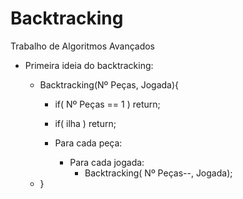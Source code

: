 # Backtracking
Trabalho de Algoritmos Avançados

* Primeira ideia do backtracking:

  * Backtracking(Nº Peças, Jogada){
    * if( Nº Peças == 1 ) return;
    * if( ilha ) return;

    * Para cada peça:
      * Para cada jogada:
        * Backtracking( Nº Peças--,  Jogada);
  * }
